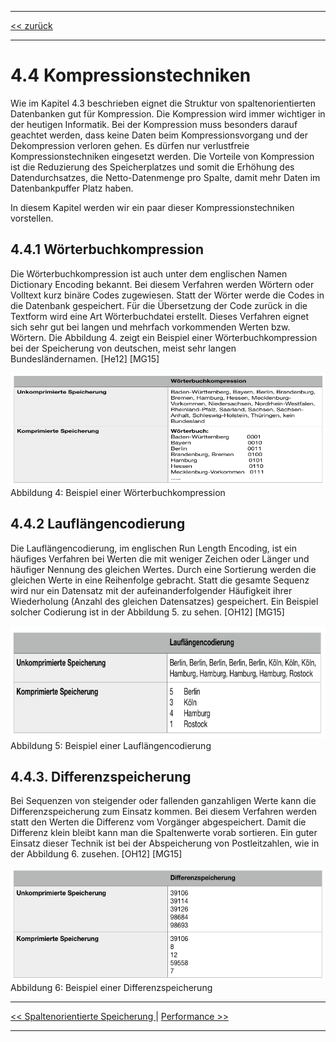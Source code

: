 ***

[<< zurück](02_toc.md)

***

# 4.4 Kompressionstechniken

Wie im Kapitel 4.3 beschrieben eignet die Struktur von spaltenorientierten Datenbanken gut für Kompression. Die Kompression wird immer wichtiger in der heutigen Informatik. Bei der Kompression muss besonders darauf geachtet werden, dass keine Daten beim Kompressionsvorgang und der Dekompression verloren gehen. Es dürfen nur verlustfreie Kompressionstechniken eingesetzt werden. Die Vorteile von Kompression ist die Reduzierung des Speicherplatzes und somit die Erhöhung des Datendurchsatzes, die Netto-Datenmenge pro Spalte, damit mehr Daten im Datenbankpuffer Platz haben. 

In diesem Kapitel werden wir ein paar dieser Kompressionstechniken vorstellen.



## 4.4.1 Wörterbuchkompression

Die Wörterbuchkompression ist auch unter dem englischen Namen Dictionary Encoding bekannt. Bei diesem Verfahren werden Wörtern oder Volltext kurz binäre Codes zugewiesen. Statt der Wörter werde die Codes in die Datenbank gespeichert. Für die Übersetzung der Code zurück in die Textform wird eine Art Wörterbuchdatei erstellt. Dieses Verfahren eignet sich sehr gut bei langen und mehrfach vorkommenden Werten bzw. Wörtern. Die Abbildung 4. zeigt ein Beispiel einer Wörterbuchkompression bei der Speicherung von deutschen, meist sehr langen Bundesländernamen. [He12] [MG15]

<img src="files/Woerterbuchkompression.png" alt="Beispiel einer Wörterbuchkompression" style="width:570px;height:180px;">
Abbildung 4: Beispiel einer Wörterbuchkompression

## 4.4.2 Lauflängencodierung

Die Lauflängencodierung, im englischen Run Length Encoding, ist ein häufiges Verfahren bei Werten die mit weniger Zeichen oder Länger und häufiger Nennung des gleichen Wertes. Durch eine Sortierung werden die gleichen Werte in eine Reihenfolge gebracht. Statt die gesamte Sequenz wird nur ein Datensatz mit der aufeinanderfolgender Häufigkeit ihrer Wiederholung (Anzahl des gleichen Datensatzes) gespeichert. Ein Beispiel solcher Codierung ist in der Abbildung 5. zu sehen. [OH12] [MG15]

<img src="files/Lauflangencosierung.png" alt="Beispiel einer Lauflängencodierung" style="width:570px;height:180px;">
Abbildung 5: Beispiel einer Lauflängencodierung

## 4.4.3. Differenzspeicherung

Bei Sequenzen von steigender oder fallenden ganzahligen Werte kann die Differenzspeicherung zum Einsatz kommen. Bei diesem Verfahren werden statt den Werten die Differenz vom Vorgänger abgespeichert. Damit die Differenz klein bleibt kann man die Spaltenwerte vorab sortieren. Ein guter Einsatz dieser Technik ist bei der Abspeicherung von Postleitzahlen, wie in der Abbildung 6. zusehen. [OH12] [MG15]

<img src="files/Differenzspeicherung.png" alt="Beispiel einer Differenzspeicherung" style="width:570px;height:180px;">
Abbildung 6: Beispiel einer Differenzspeicherung


***

[<< Spaltenorientierte Speicherung ](06-3_storage.md) | [Performance >>](06-5_performance.md)

***
